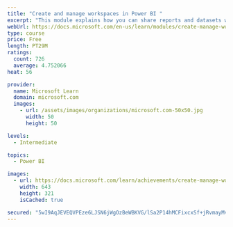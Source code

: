 ```yaml
---
title: "Create and manage workspaces in Power BI "
excerpt: "This module explains how you can share reports and datasets with your users and how to create a deployment strategy that makes sense for you and your organization. Furthermore, you will learn about data lineage in Microsoft Power BI."
webUrl: https://docs.microsoft.com/en-us/learn/modules/create-manage-workspaces-power-bi/
type: course
price: Free
length: PT29M
ratings:
  count: 726
  average: 4.752066
heat: 56

provider:
  name: Microsoft Learn
  domain: microsoft.com
  images:
    - url: /assets/images/organizations/microsoft.com-50x50.jpg
      width: 50
      height: 50

levels:
  - Intermediate

topics:
  - Power BI

images:
  - url: https://docs.microsoft.com/learn/achievements/create-manage-workspaces-power-bi-social.png
    width: 643
    height: 321
    isCached: true

secured: "5wI9AqJEVEQVPEze6LJSN6jWgOzBeWBKVG/lSa2P14hMCFixcxSf+jRvmayMvELWLTSqUh9ubJnZoHejibpPvrpQLVLgvnJXvdabyjNIX+kQlyVmjIUbpeKJECfoEQffeFxfUkyAGg/GzaYjS0JIiEavI2DksmVTai/K9Y8qiq9gQ1VDdiTKIRAJ6GtIR/qMvkRIoBhJ22383ZX2Jl4GXCukbDPmM1CITqSncvloI9H13Wcljjc4H3ptF1yDCzdqPQSYa8fzre6rLMmS/smgJYmPruEPy+j/DG+hJA1AvRZg1a+hqp6+BAPmLDvzTBV1C9kANaJSj42VNizIexHIyPYXsqZ5ps7/lsj7LMWzKAiGLICKD7lbqCjynZ3ZjLO1t9YI83iWLbHqmI5UivptzoTcoCQzx+ZdEFqQmYAo2dU=;COtavJRjgTYA4fGe8RpiAg=="
---
```


